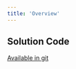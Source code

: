 ```yaml
---
title: 'Overview'
---
```


## Solution Code

[Available in git](https://github.com/craigmckeachie/gatsby-acme)

